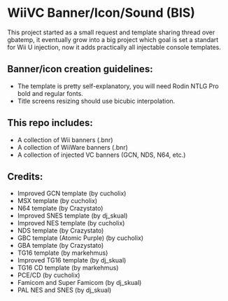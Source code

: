 # WiiVC Banner/Icon/Sound (BIS)

This project started as a small request and template sharing thread over gbatemp, it eventually grow into a big project which goal is set a standart for Wii U injection, now it adds practically all injectable console templates.   

## Banner/icon creation guidelines:
* The template is pretty self-explanatory, you will need Rodin NTLG Pro bold and regular fonts.
* Title screens resizing should use bicubic interpolation.

## This repo includes:
* A collection of Wii banners (.bnr)
* A collection of WiiWare banners (.bnr)
* A collection of injected VC banners (GCN, NDS, N64, etc.)

## Credits:
* Improved GCN template (by cucholix)
* MSX template (by cucholix)
* N64 template (by Crazystato)
* Improved SNES template (by dj_skual)
* Improved NES template (by cucholix)
* NDS template (by Crazystato)
* GBC template (Atomic Purple) (by cucholix)
* GBA template (by Crazystato)
* TG16 template (by markehmus)
* Improved TG16 template (by dj_skual)
* TG16 CD template (by markehmus)
* PCE/CD (by cucholix)
* Famicom and Super Famicom (by dj_skual)
* PAL NES and SNES (by dj_skual)
